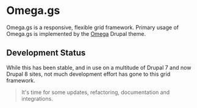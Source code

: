 # Omega.gs
Omega.gs is a responsive, flexible grid framework.
Primary usage of Omega.gs is implemented by the [Omega](https://drupal.org/project/omega) Drupal theme. 

## Development Status
While this has been stable, and in use on a multitude of Drupal 7 and now Drupal 8 sites, not much development effort has gone to this grid framework.

> It's time for some updates, refactoring, documentation and integrations. 
